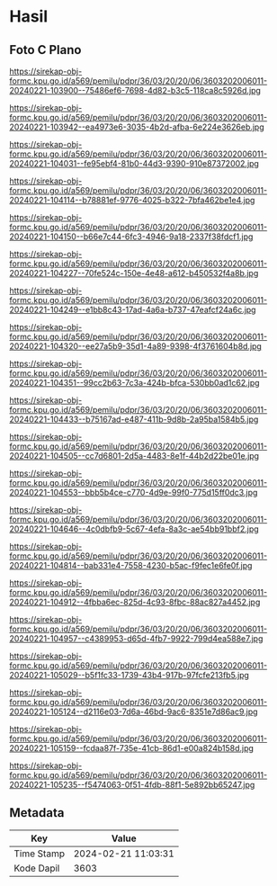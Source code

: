 # Hasil

## Foto C Plano

https://sirekap-obj-formc.kpu.go.id/a569/pemilu/pdpr/36/03/20/20/06/3603202006011-20240221-103900--75486ef6-7698-4d82-b3c5-118ca8c5926d.jpg

https://sirekap-obj-formc.kpu.go.id/a569/pemilu/pdpr/36/03/20/20/06/3603202006011-20240221-103942--ea4973e6-3035-4b2d-afba-6e224e3626eb.jpg

https://sirekap-obj-formc.kpu.go.id/a569/pemilu/pdpr/36/03/20/20/06/3603202006011-20240221-104031--fe95ebf4-81b0-44d3-9390-910e87372002.jpg

https://sirekap-obj-formc.kpu.go.id/a569/pemilu/pdpr/36/03/20/20/06/3603202006011-20240221-104114--b78881ef-9776-4025-b322-7bfa462be1e4.jpg

https://sirekap-obj-formc.kpu.go.id/a569/pemilu/pdpr/36/03/20/20/06/3603202006011-20240221-104150--b66e7c44-6fc3-4946-9a18-2337f38fdcf1.jpg

https://sirekap-obj-formc.kpu.go.id/a569/pemilu/pdpr/36/03/20/20/06/3603202006011-20240221-104227--70fe524c-150e-4e48-a612-b450532f4a8b.jpg

https://sirekap-obj-formc.kpu.go.id/a569/pemilu/pdpr/36/03/20/20/06/3603202006011-20240221-104249--e1bb8c43-17ad-4a6a-b737-47eafcf24a6c.jpg

https://sirekap-obj-formc.kpu.go.id/a569/pemilu/pdpr/36/03/20/20/06/3603202006011-20240221-104320--ee27a5b9-35d1-4a89-9398-4f3761604b8d.jpg

https://sirekap-obj-formc.kpu.go.id/a569/pemilu/pdpr/36/03/20/20/06/3603202006011-20240221-104351--99cc2b63-7c3a-424b-bfca-530bb0ad1c62.jpg

https://sirekap-obj-formc.kpu.go.id/a569/pemilu/pdpr/36/03/20/20/06/3603202006011-20240221-104433--b75167ad-e487-411b-9d8b-2a95ba1584b5.jpg

https://sirekap-obj-formc.kpu.go.id/a569/pemilu/pdpr/36/03/20/20/06/3603202006011-20240221-104505--cc7d6801-2d5a-4483-8e1f-44b2d22be01e.jpg

https://sirekap-obj-formc.kpu.go.id/a569/pemilu/pdpr/36/03/20/20/06/3603202006011-20240221-104553--bbb5b4ce-c770-4d9e-99f0-775d15ff0dc3.jpg

https://sirekap-obj-formc.kpu.go.id/a569/pemilu/pdpr/36/03/20/20/06/3603202006011-20240221-104646--4c0dbfb9-5c67-4efa-8a3c-ae54bb91bbf2.jpg

https://sirekap-obj-formc.kpu.go.id/a569/pemilu/pdpr/36/03/20/20/06/3603202006011-20240221-104814--bab331e4-7558-4230-b5ac-f9fec1e6fe0f.jpg

https://sirekap-obj-formc.kpu.go.id/a569/pemilu/pdpr/36/03/20/20/06/3603202006011-20240221-104912--4fbba6ec-825d-4c93-8fbc-88ac827a4452.jpg

https://sirekap-obj-formc.kpu.go.id/a569/pemilu/pdpr/36/03/20/20/06/3603202006011-20240221-104957--c4389953-d65d-4fb7-9922-799d4ea588e7.jpg

https://sirekap-obj-formc.kpu.go.id/a569/pemilu/pdpr/36/03/20/20/06/3603202006011-20240221-105029--b5f1fc33-1739-43b4-917b-97fcfe213fb5.jpg

https://sirekap-obj-formc.kpu.go.id/a569/pemilu/pdpr/36/03/20/20/06/3603202006011-20240221-105124--d2116e03-7d6a-46bd-9ac6-8351e7d86ac9.jpg

https://sirekap-obj-formc.kpu.go.id/a569/pemilu/pdpr/36/03/20/20/06/3603202006011-20240221-105159--fcdaa87f-735e-41cb-86d1-e00a824b158d.jpg

https://sirekap-obj-formc.kpu.go.id/a569/pemilu/pdpr/36/03/20/20/06/3603202006011-20240221-105235--f5474063-0f51-4fdb-88f1-5e892bb65247.jpg


## Metadata

| Key        | Value               |
| ---------- | ------------------- |
| Time Stamp | 2024-02-21 11:03:31 |
| Kode Dapil | 3603                |



